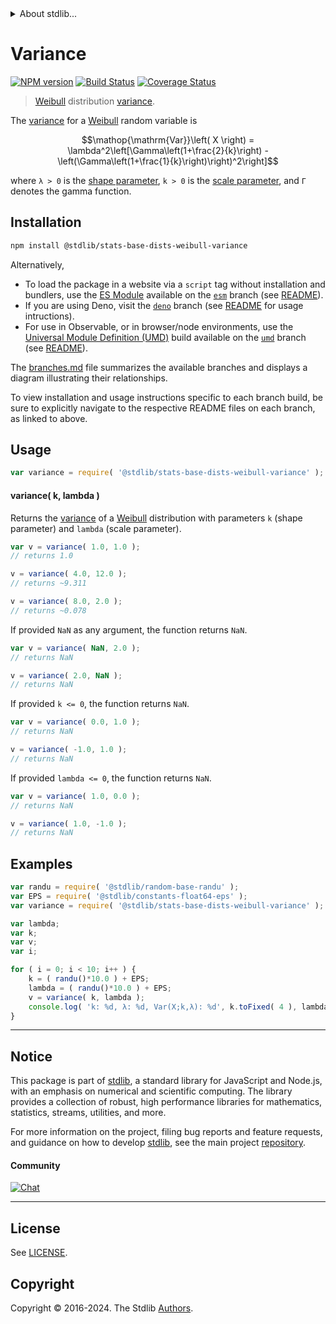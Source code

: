 <!--

@license Apache-2.0

Copyright (c) 2018 The Stdlib Authors.

Licensed under the Apache License, Version 2.0 (the "License");
you may not use this file except in compliance with the License.
You may obtain a copy of the License at

   http://www.apache.org/licenses/LICENSE-2.0

Unless required by applicable law or agreed to in writing, software
distributed under the License is distributed on an "AS IS" BASIS,
WITHOUT WARRANTIES OR CONDITIONS OF ANY KIND, either express or implied.
See the License for the specific language governing permissions and
limitations under the License.

-->


<details>
  <summary>
    About stdlib...
  </summary>
  <p>We believe in a future in which the web is a preferred environment for numerical computation. To help realize this future, we've built stdlib. stdlib is a standard library, with an emphasis on numerical and scientific computation, written in JavaScript (and C) for execution in browsers and in Node.js.</p>
  <p>The library is fully decomposable, being architected in such a way that you can swap out and mix and match APIs and functionality to cater to your exact preferences and use cases.</p>
  <p>When you use stdlib, you can be absolutely certain that you are using the most thorough, rigorous, well-written, studied, documented, tested, measured, and high-quality code out there.</p>
  <p>To join us in bringing numerical computing to the web, get started by checking us out on <a href="https://github.com/stdlib-js/stdlib">GitHub</a>, and please consider <a href="https://opencollective.com/stdlib">financially supporting stdlib</a>. We greatly appreciate your continued support!</p>
</details>

# Variance

[![NPM version][npm-image]][npm-url] [![Build Status][test-image]][test-url] [![Coverage Status][coverage-image]][coverage-url] <!-- [![dependencies][dependencies-image]][dependencies-url] -->

> [Weibull][weibull-distribution] distribution [variance][variance].

<!-- Section to include introductory text. Make sure to keep an empty line after the intro `section` element and another before the `/section` close. -->

<section class="intro">

The [variance][variance] for a [Weibull][weibull-distribution] random variable is

<!-- <equation class="equation" label="eq:weibull_variance" align="center" raw="\operatorname{Var}\left( X \right) = \lambda^2\left[\Gamma\left(1+\frac{2}{k}\right) - \left(\Gamma\left(1+\frac{1}{k}\right)\right)^2\right]" alt="Variance for a Weibull distribution."> -->

```math
\mathop{\mathrm{Var}}\left( X \right) = \lambda^2\left[\Gamma\left(1+\frac{2}{k}\right) - \left(\Gamma\left(1+\frac{1}{k}\right)\right)^2\right]
```

<!-- <div class="equation" align="center" data-raw-text="\operatorname{Var}\left( X \right) = \lambda^2\left[\Gamma\left(1+\frac{2}{k}\right) - \left(\Gamma\left(1+\frac{1}{k}\right)\right)^2\right]" data-equation="eq:weibull_variance">
    <img src="https://cdn.jsdelivr.net/gh/stdlib-js/stdlib@591cf9d5c3a0cd3c1ceec961e5c49d73a68374cb/lib/node_modules/@stdlib/stats/base/dists/weibull/variance/docs/img/equation_weibull_variance.svg" alt="Variance for a Weibull distribution.">
    <br>
</div> -->

<!-- </equation> -->

where `λ > 0` is the [shape parameter][shape], `k > 0` is the [scale parameter][scale], and `Γ` denotes the gamma function.

</section>

<!-- /.intro -->

<!-- Package usage documentation. -->

<section class="installation">

## Installation

```bash
npm install @stdlib/stats-base-dists-weibull-variance
```

Alternatively,

-   To load the package in a website via a `script` tag without installation and bundlers, use the [ES Module][es-module] available on the [`esm`][esm-url] branch (see [README][esm-readme]).
-   If you are using Deno, visit the [`deno`][deno-url] branch (see [README][deno-readme] for usage intructions).
-   For use in Observable, or in browser/node environments, use the [Universal Module Definition (UMD)][umd] build available on the [`umd`][umd-url] branch (see [README][umd-readme]).

The [branches.md][branches-url] file summarizes the available branches and displays a diagram illustrating their relationships.

To view installation and usage instructions specific to each branch build, be sure to explicitly navigate to the respective README files on each branch, as linked to above.

</section>

<section class="usage">

## Usage

```javascript
var variance = require( '@stdlib/stats-base-dists-weibull-variance' );
```

#### variance( k, lambda )

Returns the [variance][variance] of a [Weibull][weibull-distribution] distribution with parameters `k` (shape parameter) and `lambda` (scale parameter).

```javascript
var v = variance( 1.0, 1.0 );
// returns 1.0

v = variance( 4.0, 12.0 );
// returns ~9.311

v = variance( 8.0, 2.0 );
// returns ~0.078
```

If provided `NaN` as any argument, the function returns `NaN`.

```javascript
var v = variance( NaN, 2.0 );
// returns NaN

v = variance( 2.0, NaN );
// returns NaN
```

If provided `k <= 0`, the function returns `NaN`.

```javascript
var v = variance( 0.0, 1.0 );
// returns NaN

v = variance( -1.0, 1.0 );
// returns NaN
```

If provided `lambda <= 0`, the function returns `NaN`.

```javascript
var v = variance( 1.0, 0.0 );
// returns NaN

v = variance( 1.0, -1.0 );
// returns NaN
```

</section>

<!-- /.usage -->

<!-- Package usage notes. Make sure to keep an empty line after the `section` element and another before the `/section` close. -->

<section class="notes">

</section>

<!-- /.notes -->

<!-- Package usage examples. -->

<section class="examples">

## Examples

<!-- eslint no-undef: "error" -->

```javascript
var randu = require( '@stdlib/random-base-randu' );
var EPS = require( '@stdlib/constants-float64-eps' );
var variance = require( '@stdlib/stats-base-dists-weibull-variance' );

var lambda;
var k;
var v;
var i;

for ( i = 0; i < 10; i++ ) {
    k = ( randu()*10.0 ) + EPS;
    lambda = ( randu()*10.0 ) + EPS;
    v = variance( k, lambda );
    console.log( 'k: %d, λ: %d, Var(X;k,λ): %d', k.toFixed( 4 ), lambda.toFixed( 4 ), v.toFixed( 4 ) );
}
```

</section>

<!-- /.examples -->

<!-- Section to include cited references. If references are included, add a horizontal rule *before* the section. Make sure to keep an empty line after the `section` element and another before the `/section` close. -->

<section class="references">

</section>

<!-- /.references -->

<!-- Section for related `stdlib` packages. Do not manually edit this section, as it is automatically populated. -->

<section class="related">

</section>

<!-- /.related -->

<!-- Section for all links. Make sure to keep an empty line after the `section` element and another before the `/section` close. -->


<section class="main-repo" >

* * *

## Notice

This package is part of [stdlib][stdlib], a standard library for JavaScript and Node.js, with an emphasis on numerical and scientific computing. The library provides a collection of robust, high performance libraries for mathematics, statistics, streams, utilities, and more.

For more information on the project, filing bug reports and feature requests, and guidance on how to develop [stdlib][stdlib], see the main project [repository][stdlib].

#### Community

[![Chat][chat-image]][chat-url]

---

## License

See [LICENSE][stdlib-license].


## Copyright

Copyright &copy; 2016-2024. The Stdlib [Authors][stdlib-authors].

</section>

<!-- /.stdlib -->

<!-- Section for all links. Make sure to keep an empty line after the `section` element and another before the `/section` close. -->

<section class="links">

[npm-image]: http://img.shields.io/npm/v/@stdlib/stats-base-dists-weibull-variance.svg
[npm-url]: https://npmjs.org/package/@stdlib/stats-base-dists-weibull-variance

[test-image]: https://github.com/stdlib-js/stats-base-dists-weibull-variance/actions/workflows/test.yml/badge.svg?branch=main
[test-url]: https://github.com/stdlib-js/stats-base-dists-weibull-variance/actions/workflows/test.yml?query=branch:main

[coverage-image]: https://img.shields.io/codecov/c/github/stdlib-js/stats-base-dists-weibull-variance/main.svg
[coverage-url]: https://codecov.io/github/stdlib-js/stats-base-dists-weibull-variance?branch=main

<!--

[dependencies-image]: https://img.shields.io/david/stdlib-js/stats-base-dists-weibull-variance.svg
[dependencies-url]: https://david-dm.org/stdlib-js/stats-base-dists-weibull-variance/main

-->

[chat-image]: https://img.shields.io/gitter/room/stdlib-js/stdlib.svg
[chat-url]: https://app.gitter.im/#/room/#stdlib-js_stdlib:gitter.im

[stdlib]: https://github.com/stdlib-js/stdlib

[stdlib-authors]: https://github.com/stdlib-js/stdlib/graphs/contributors

[umd]: https://github.com/umdjs/umd
[es-module]: https://developer.mozilla.org/en-US/docs/Web/JavaScript/Guide/Modules

[deno-url]: https://github.com/stdlib-js/stats-base-dists-weibull-variance/tree/deno
[deno-readme]: https://github.com/stdlib-js/stats-base-dists-weibull-variance/blob/deno/README.md
[umd-url]: https://github.com/stdlib-js/stats-base-dists-weibull-variance/tree/umd
[umd-readme]: https://github.com/stdlib-js/stats-base-dists-weibull-variance/blob/umd/README.md
[esm-url]: https://github.com/stdlib-js/stats-base-dists-weibull-variance/tree/esm
[esm-readme]: https://github.com/stdlib-js/stats-base-dists-weibull-variance/blob/esm/README.md
[branches-url]: https://github.com/stdlib-js/stats-base-dists-weibull-variance/blob/main/branches.md

[stdlib-license]: https://raw.githubusercontent.com/stdlib-js/stats-base-dists-weibull-variance/main/LICENSE

[weibull-distribution]: https://en.wikipedia.org/wiki/Weibull_distribution

[variance]: https://en.wikipedia.org/wiki/Variance

[shape]: https://en.wikipedia.org/wiki/Shape_parameter

[scale]: https://en.wikipedia.org/wiki/Scale_parameter

</section>

<!-- /.links -->
